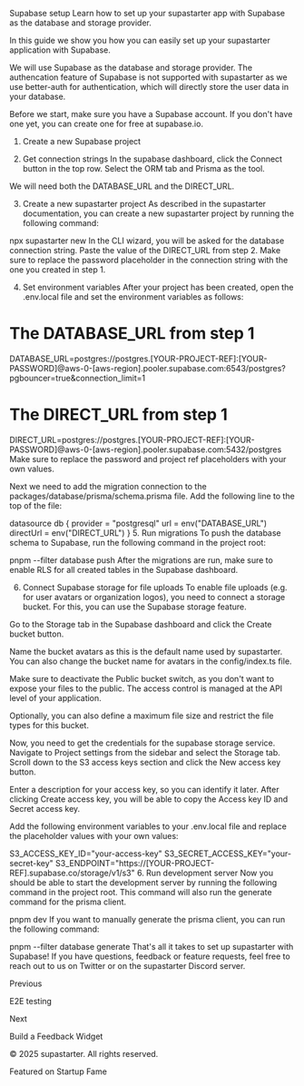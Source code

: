 Supabase setup
Learn how to set up your supastarter app with Supabase as the database and storage provider.

In this guide we show you how you can easily set up your supastarter application with Supabase.

We will use Supabase as the database and storage provider. The authencation feature of Supabase is not supported with supastarter as we use better-auth for authentication, which will directly store the user data in your database.

Before we start, make sure you have a Supabase account. If you don't have one yet, you can create one for free at supabase.io.

1. Create a new Supabase project


2. Get connection strings
In the supabase dashboard, click the Connect button in the top row. Select the ORM tab and Prisma as the tool.



We will need both the DATABASE_URL and the DIRECT_URL.

3. Create a new supastarter project
As described in the supastarter documentation, you can create a new supastarter project by running the following command:


npx supastarter new
In the CLI wizard, you will be asked for the database connection string. Paste the value of the DIRECT_URL from step 2. Make sure to replace the password placeholder in the connection string with the one you created in step 1.

4. Set environment variables
After your project has been created, open the .env.local file and set the environment variables as follows:


# The DATABASE_URL from step 1
DATABASE_URL=postgres://postgres.[YOUR-PROJECT-REF]:[YOUR-PASSWORD]@aws-0-[aws-region].pooler.supabase.com:6543/postgres?pgbouncer=true&connection_limit=1
# The DIRECT_URL from step 1
DIRECT_URL=postgres://postgres.[YOUR-PROJECT-REF]:[YOUR-PASSWORD]@aws-0-[aws-region].pooler.supabase.com:5432/postgres
Make sure to replace the password and project ref placeholders with your own values.

Next we need to add the migration connection to the packages/database/prisma/schema.prisma file. Add the following line to the top of the file:


datasource db {
  provider  = "postgresql"
  url       = env("DATABASE_URL") 
  directUrl = env("DIRECT_URL") 
}
5. Run migrations
To push the database schema to Supabase, run the following command in the project root:


pnpm --filter database push
After the migrations are run, make sure to enable RLS for all created tables in the Supabase dashboard.

6. Connect Supabase storage for file uploads
To enable file uploads (e.g. for user avatars or organization logos), you need to connect a storage bucket. For this, you can use the Supabase storage feature.

Go to the Storage tab in the Supabase dashboard and click the Create bucket button.

Name the bucket avatars as this is the default name used by supastarter. You can also change the bucket name for avatars in the config/index.ts file.

Make sure to deactivate the Public bucket switch, as you don't want to expose your files to the public. The access control is managed at the API level of your application.

Optionally, you can also define a maximum file size and restrict the file types for this bucket.



Now, you need to get the credentials for the supabase storage service. Navigate to Project settings from the sidebar and select the Storage tab. Scroll down to the S3 access keys section and click the New access key button.

Enter a description for your access key, so you can identify it later. After clicking Create access key, you will be able to copy the Access key ID and Secret access key.



Add the following environment variables to your .env.local file and replace the placeholder values with your own values:


S3_ACCESS_KEY_ID="your-access-key"
S3_SECRET_ACCESS_KEY="your-secret-key"
S3_ENDPOINT="https://[YOUR-PROJECT-REF].supabase.co/storage/v1/s3"
6. Run development server
Now you should be able to start the development server by running the following command in the project root. This command will also run the generate command for the prisma client.


pnpm dev
If you want to manually generate the prisma client, you can run the following command:


pnpm --filter database generate
That's all it takes to set up supastarter with Supabase! If you have questions, feedback or feature requests, feel free to reach out to us on Twitter or on the supastarter Discord server.

Previous

E2E testing

Next

Build a Feedback Widget

© 2025 supastarter. All rights reserved.

Featured on Startup Fame




